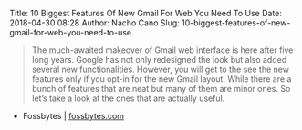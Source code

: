 Title: 10 Biggest Features Of New Gmail For Web You Need To Use
Date: 2018-04-30 08:28
Author: Nacho Cano
Slug: 10-biggest-features-of-new-gmail-for-web-you-need-to-use

> The much-awaited makeover of Gmail web interface is here after five long
> years. Google has not only redesigned the look but also added several new
> functionalities. However, you will get to the see the new features only if
> you opt-in for the new Gmail layout. While there are a bunch of features
> that are neat but many of them are minor ones. So let’s take a look at the
> ones that are actually useful.

- Fossbytes | [fossbytes.com][]

  [fossbytes.com]: https://fossbytes.com/new-gmail-features-web/
    "10 Biggest Features Of New Gmail For Web You Need To Use"
